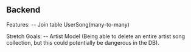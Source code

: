 ## Backend

Features:
-- Join table UserSong(many-to-many)

Stretch Goals:
-- Artist Model (Being able to delete an entire artist song collection, but this could potentially be dangerous in the DB).

